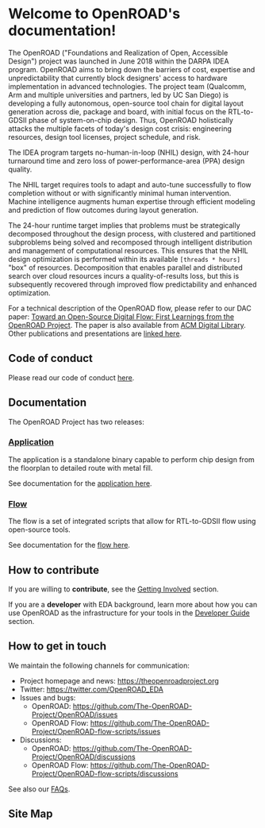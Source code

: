# Welcome to OpenROAD's documentation!

The OpenROAD ("Foundations and Realization of Open, Accessible Design")
project was launched in June 2018 within the DARPA IDEA program. OpenROAD
aims to bring down the barriers of cost, expertise and unpredictability that
currently block designers' access to hardware implementation in advanced
technologies. The project team (Qualcomm, Arm and multiple universities and
partners, led by UC San Diego) is developing a fully autonomous, open-source
tool chain for digital layout generation across die, package and board,
with initial focus on the RTL-to-GDSII phase of system-on-chip design. Thus,
OpenROAD holistically attacks the multiple facets of today's design cost
crisis: engineering resources, design tool licenses, project schedule,
and risk.

The IDEA program targets no-human-in-loop (NHIL) design, with 24-hour
turnaround time and zero loss of power-performance-area (PPA) design quality.

The NHIL target requires tools to adapt and auto-tune successfully to flow
completion without or with significantly minimal human intervention. Machine
intelligence augments human expertise through efficient modeling and
prediction of flow outcomes during layout generation.

The 24-hour runtime target implies that problems must be strategically
decomposed throughout the design process, with clustered and partitioned
subproblems being solved and recomposed through intelligent distribution
and management of computational resources. This ensures that the NHIL design
optimization is performed within its available `[threads * hours]` "box" of
resources. Decomposition that enables parallel and distributed search over
cloud resources incurs a quality-of-results loss, but this is subsequently
recovered through improved flow predictability and enhanced optimization.

For a technical description of the OpenROAD flow, please refer to our DAC paper:
[Toward an Open-Source Digital Flow: First Learnings from the OpenROAD Project](https://vlsicad.ucsd.edu/Publications/Conferences/371/c371.pdf).
The paper is also available from [ACM Digital Library](https://dl.acm.org/doi/10.1145/3316781.3326334).
Other publications and presentations are
[linked here](https://theopenroadproject.org/publications/).

## Code of conduct

Please read our code of conduct [here](../CODE_OF_CONDUCT.md).

## Documentation

The OpenROAD Project has two releases:

### [Application](https://github.com/The-OpenROAD-Project/OpenROAD)

The application is a standalone binary capable to perform chip design
from the floorplan to detailed route with metal fill.

See documentation for the [application here](../README.md).

### [Flow](https://github.com/The-OpenROAD-Project/OpenROAD-flow-scripts)

The flow is a set of integrated scripts that allow for RTL-to-GDSII flow
using open-source tools.

See documentation for the [flow here](user/GettingStarted.md).

## How to contribute

If you are willing to **contribute**, see the
[Getting Involved](contrib/GettingInvolved.md) section.

If you are a **developer** with EDA background, learn more about how you
can use OpenROAD as the infrastructure for your tools in the
[Developer Guide](contrib/DeveloperGuide.md) section.

## How to get in touch

We maintain the following channels for communication:

-   Project homepage and news: <https://theopenroadproject.org>
-   Twitter: <https://twitter.com/OpenROAD_EDA>
-   Issues and bugs:
    -   OpenROAD: <https://github.com/The-OpenROAD-Project/OpenROAD/issues>
    -   OpenROAD Flow: <https://github.com/The-OpenROAD-Project/OpenROAD-flow-scripts/issues>
-   Discussions:
    -   OpenROAD: <https://github.com/The-OpenROAD-Project/OpenROAD/discussions>
    -   OpenROAD Flow: <https://github.com/The-OpenROAD-Project/OpenROAD-flow-scripts/discussions>

See also our [FAQs](user/FAQS.md).

## Site Map

```{tableofcontents}
```
